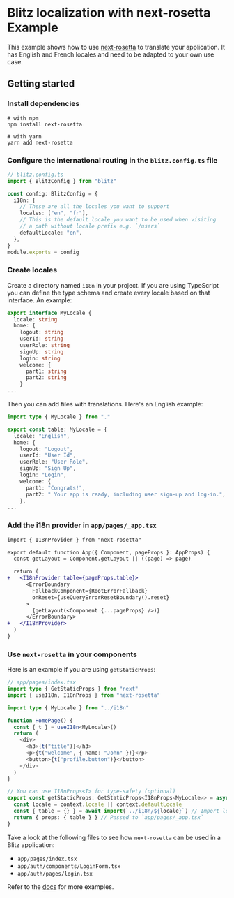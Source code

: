 # Blitz localization with next-rosetta Example

This example shows how to use [next-rosetta](https://www.npmjs.com/package/next-rosetta) to translate your application. It has English and French locales and need to be adapted to your own use case.

## Getting started

### Install dependencies

```
# with npm
npm install next-rosetta

# with yarn
yarn add next-rosetta
```

### Configure the international routing in the `blitz.config.ts` file

```ts
// blitz.config.ts
import { BlitzConfig } from "blitz"

const config: BlitzConfig = {
  i18n: {
    // These are all the locales you want to support
    locales: ["en", "fr"],
    // This is the default locale you want to be used when visiting
    // a path without locale prefix e.g. `/users`
    defaultLocale: "en",
  },
}
module.exports = config
```

### Create locales

Create a directory named `i18n` in your project. If you are using TypeScript you can define the type schema and create every locale based on that interface. An example:

```ts
export interface MyLocale {
  locale: string
  home: {
    logout: string
    userId: string
    userRole: string
    signUp: string
    login: string
    welcome: {
      part1: string
      part2: string
    }
...
```

Then you can add files with translations. Here's an English example:

```ts
import type { MyLocale } from "."

export const table: MyLocale = {
  locale: "English",
  home: {
    logout: "Logout",
    userId: "User Id",
    userRole: "User Role",
    signUp: "Sign Up",
    login: "Login",
    welcome: {
      part1: "Congrats!",
      part2: " Your app is ready, including user sign-up and log-in.",
    },
...
```

### Add the i18n provider in `app/pages/_app.tsx`

```diff
import { I18nProvider } from "next-rosetta"

export default function App({ Component, pageProps }: AppProps) {
  const getLayout = Component.getLayout || ((page) => page)

  return (
+   <I18nProvider table={pageProps.table}>
      <ErrorBoundary
        FallbackComponent={RootErrorFallback}
        onReset={useQueryErrorResetBoundary().reset}
      >
        {getLayout(<Component {...pageProps} />)}
      </ErrorBoundary>
+   </I18nProvider>
  )
}
```

### Use `next-rosetta` in your components

Here is an example if you are using `getStaticProps`:

```ts
// app/pages/index.tsx
import type { GetStaticProps } from "next"
import { useI18n, I18nProps } from "next-rosetta"

import type { MyLocale } from "../i18n"

function HomePage() {
  const { t } = useI18n<MyLocale>()
  return (
    <div>
      <h3>{t("title")}</h3>
      <p>{t("welcome", { name: "John" })}</p>
      <button>{t("profile.button")}</button>
    </div>
  )
}

// You can use I18nProps<T> for type-safety (optional)
export const getStaticProps: GetStaticProps<I18nProps<MyLocale>> = async (context) => {
  const locale = context.locale || context.defaultLocale
  const { table = {} } = await import(`../i18n/${locale}`) // Import locale
  return { props: { table } } // Passed to `app/pages/_app.tsx`
}
```

Take a look at the following files to see how `next-rosetta` can be used in a Blitz application:

- `app/pages/index.tsx`
- `app/auth/components/LoginForm.tsx`
- `app/auth/pages/login.tsx`

Refer to the [docs](https://github.com/useflyyer/next-rosetta) for more examples.
